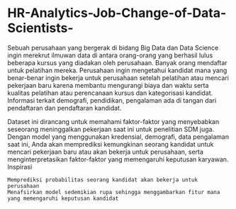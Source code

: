 # HR-Analytics-Job-Change-of-Data-Scientists-

Sebuah perusahaan yang bergerak di bidang Big Data dan Data Science ingin merekrut ilmuwan data di antara orang-orang yang berhasil lulus beberapa kursus yang diadakan oleh perusahaan. Banyak orang mendaftar untuk pelatihan mereka. Perusahaan ingin mengetahui kandidat mana yang benar-benar ingin bekerja untuk perusahaan setelah pelatihan atau mencari pekerjaan baru karena membantu mengurangi biaya dan waktu serta kualitas pelatihan atau perencanaan kursus dan kategorisasi kandidat. Informasi terkait demografi, pendidikan, pengalaman ada di tangan dari pendaftaran dan pendaftaran kandidat.

Dataset ini dirancang untuk memahami faktor-faktor yang menyebabkan seseorang meninggalkan pekerjaan saat ini untuk penelitian SDM juga. Dengan model yang menggunakan kredensial, demografi, data pengalaman saat ini, Anda akan memprediksi kemungkinan seorang kandidat untuk mencari pekerjaan baru atau akan bekerja untuk perusahaan, serta menginterpretasikan faktor-faktor yang memengaruhi keputusan karyawan.
Inspirasi

    Memprediksi probabilitas seorang kandidat akan bekerja untuk perusahaan
    Menafsirkan model sedemikian rupa sehingga menggambarkan fitur mana yang memengaruhi keputusan kandidat
